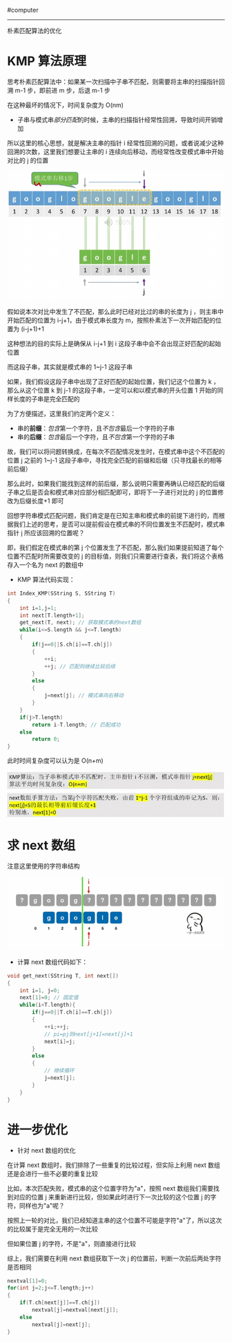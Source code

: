 #computer 

---
朴素匹配算法的优化

# KMP 算法原理

思考朴素匹配算法中：如果某一次扫描中子串不匹配，则需要将主串的扫描指针回溯 m-1 步，即前进 m 步，后退 m-1 步

在这种最坏的情况下，时间复杂度为 O(nm)

- 子串与模式串*部分匹配*的时候，主串的扫描指针经常性回溯，导致时间开销增加

所以这里的核心思想，就是解决主串的指针 i 经常性回溯的问题，或者说减少这种回溯的次数，这里我们想要让主串的 i 连续向后移动，而经常性改变模式串中开始对比的 j 的位置

![](img/Pasted%20image%2020231214160822.png)

假如说本次对比中发生了不匹配，那么此时已经对比过的串的长度为 j ，则主串中开始匹配的位置为 i-j+1，由于模式串长度为 m，按照朴素法下一次开始匹配的位置为 (i-j+1)+1

这种想法的目的实际上是确保从 i-j+1 到 i 这段子串中会不会出现正好匹配的起始位置

而这段子串，其实就是模式串的 1~j-1 这段子串

如果，我们假设这段子串中出现了正好匹配的起始位置，我们记这个位置为 k ，那么从这个位置 k 到 j-1 的这段子串，一定可以和以模式串的开头位置 1 开始的同样长度的子串是完全匹配的

为了方便描述，这里我们约定两个定义：
- 串的**前缀**：*包含*第一个字符，且*不包含*最后一个字符的子串
- 串的**后缀**：*包含*最后一个字符，且*不包含*第一个字符的子串

故，我们可以将问题转换成，在每次不匹配情况发生时，在模式串中这个不匹配的位置 j 之前的 1~j-1 这段子串中，寻找完全匹配的前缀和后缀（只寻找最长的相等前后缀）

那么此时，如果我们能找到这样的前后缀，那么说明只需要再确认已经匹配的后缀子串之后是否会和模式串对应部分相匹配即可，即将下一子进行对比的 j 的位置修改为后缀长度+1 即可

回想字符串模式匹配问题，我们肯定是在已知主串和模式串的前提下进行的，而根据我们上述的思考，是否可以提前假设在模式串的不同位置发生不匹配时，模式串指针 j 所应该回溯的位置呢？

即，我们假定在模式串的第 j 个位置发生了不匹配，那么我们如果提前知道了每个位置不匹配时所需要改变的 j 的目标值，则我们只需要进行查表，我们将这个表格存入一个名为 next 的数组中


- KMP 算法代码实现：
```c
int Index_KMP(SString S, SString T)
{
	int i=1,j=1;
	int next[T.length+1];
	get_next(T, next); // 获取模式串的next数组
	while(i<=S.length && j<=T.length)
	{
		if(j==0||S.ch[i]==T.ch[j])
		{
			++i;
			++j; // 匹配则继续比较后续
		}
		else
		{
			j=next[j]; // 模式串向右移动
		}
	}
	if(j>T.length)
		return i-T.length; // 匹配成功
	else
		return 0;
}
```

此时时间复杂度可以认为是 O(n+m)

![](img/Pasted%20image%2020231214165144.png)

# 求 next 数组

注意这里使用的字符串结构

![](img/Pasted%20image%2020231214171633.png)

- 计算 next 数组代码如下：

```c
void get_next(SString T, int next[])
{
	int i=1, j=0;
	next[1]=0; // 固定值
	while(i<T.length){
		if(j==0||T.ch[i]==T.ch[j])
		{
			++i;++j;
			// pi=pj则next[j+1]=next[j]+1
			next[i]=j;
		}
		else
		{
			// 继续循环
			j=next[j];
		}
	}
}
```

# 进一步优化

- 针对 next 数组的优化

在计算 next 数组时，我们排除了一些重复的比较过程，但实际上利用 next 数组还是会进行一些不必要的重复比较

比如，本次匹配失败，模式串的这个位置字符为"a"，按照 next 数组我们需要找到对应的位置 j 来重新进行比较，但如果此时进行下一次比较的这个位置 j 的字符，同样也为"a"呢？

按照上一轮的对比，我们已经知道主串的这个位置不可能是字符"a"了，所以这次的比较属于是完全无用的一次比较

但如果位置 j 的字符，不是"a"，则直接进行比较

综上，我们需要在利用 next 数组获取下一次 j 的位置前，判断一次前后两处字符是否相同

```c
nextval[1]=0;
for(int j=2;j<=T.length;j++)
{
	if(T.ch[next[j]]==T.ch[j])
		nextval[j]=nextval[next[j]];
	else
		nextval[j]=next[j];
}
```




